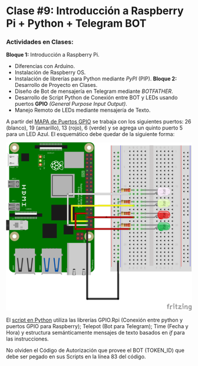 # Clase #9: Introducción a Raspberry Pi + Python + Telegram BOT

### Actividades en Clases:
**Bloque 1:** Introducción a Raspberry Pi.
- Diferencias con Arduino.
- Instalación de Raspberry OS.
- Instalación de librerías para Python mediante *PyPI* (PIP).
**Bloque 2:** Desarrollo de Proyecto en Clases.
- Diseño de Bot de mensajería en Telegram mediante *BOTFATHER*.
- Desarrollo de Script Python de Conexión entre BOT y LEDs usando puertos **GPIO** *(General Purpose Input Output)*.
- Manejo Remoto de LEDs mediante mensajería de Texto.

A partir del [MAPA de Puertos GPIO](https://learn.sparkfun.com/tutorials/introduction-to-the-raspberry-pi-gpio-and-physical-computing/gpio-pins-overview) se trabaja
con los siguientes puertos: 26 (blanco), 19 (amarillo), 13 (rojo), 6 (verde) y se agrega un quinto puerto 5 para un LED Azul. El esquemático debe quedar de la siguiente forma:

![Esquemático inicial visto en clases](telegram_leds.png)

El [script en Python](leds.py) utiliza las librerías GPIO.Rpi (Conexión entre python y puertos GPIO para Raspberry); Telepot (Bot para Telegram); Time (Fecha y Hora) y estructura semánticamente
mensajes de texto basados en *if* para las instrucciones.

No olviden el Código de Autorización que provee el BOT (TOKEN_ID) que debe ser pegado en sus Scripts en la línea 83 del código.

